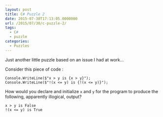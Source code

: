 ```yaml
---
layout: post
title: C# Puzzle 2
date: 2015-07-30T17:13:05.0000000
url: /2015/07/30/c-puzzle-2/
tags:
  - C#
  - puzzle
categories:
  - Puzzles
---
```



Just another little puzzle based on an issue I had at work…

Consider this piece of code :

```
Console.WriteLine($"x > y is {x > y}");
Console.WriteLine($"!(x <= y) is {!(x <= y)}");
```

How would you declare and initialize `x` and `y` for the program to produce the following, apparently illogical, output?

```
x > y is False
!(x <= y) is True
```

